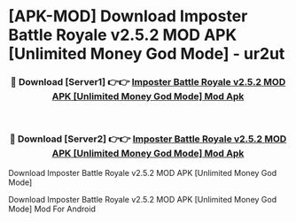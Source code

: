 # [APK-MOD] Download Imposter Battle Royale v2.5.2 MOD APK [Unlimited Money God Mode] - ur2ut


<div align="center">
<h3>🔴 Download [Server1] 👉👉 <a href="https://apk-comot.site?title=Imposter_Battle_Royale_v2.5.2_MOD_APK_[Unlimited_Money_God_Mode]">Imposter Battle Royale v2.5.2 MOD APK [Unlimited Money God Mode] Mod Apk</a></h3><br>
<h3>🔴 Download [Server2] 👉👉 <a href="https://apk-comot.site?title=Imposter_Battle_Royale_v2.5.2_MOD_APK_[Unlimited_Money_God_Mode]">Imposter Battle Royale v2.5.2 MOD APK [Unlimited Money God Mode] Mod Apk</a></h3>
</div>



Download Imposter Battle Royale v2.5.2 MOD APK [Unlimited Money God Mode] 

Download Imposter Battle Royale v2.5.2 MOD APK [Unlimited Money God Mode] Mod For Android